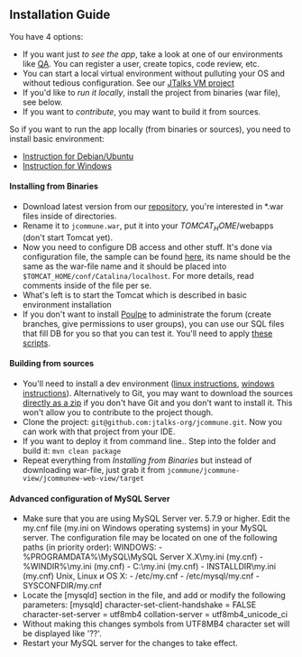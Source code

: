 Installation Guide
---
You have 4 options:
 - If you want just _to see the app_, take a look at one of our environments like [QA](http://qa.jtalks.org/jcommune). You can register a user, create topics, code review, etc.
 - You can start a local virtual environment without pulluting your OS and without tedious configuration. See our
 [JTalks VM project](https://github.com/jtalks-org/jtalks-vm)
 - If you'd like to _run it locally_, install the project from binaries (war file), see below.
 - If you want to _contribute_, you may want to build it from sources.

So if you want to run the app locally (from binaries or sources), you need to install basic environment:
 - [Instruction for Debian/Ubuntu](linux/basic-environment.md)
 - [Instruction for Windows](windows/basic-environment.md)

#### Installing from Binaries
 - Download latest version from our [repository](http://repo.jtalks.org/content/repositories/deployment-pipeline/deployment-pipeline/jcommune/), you're interested in *.war files inside of directories.
 - Rename it to `jcommune.war`, put it into your $TOMCAT_HOME$/webapps (don't start Tomcat yet).
 - Now you need to configure DB access and other stuff. It's done via configuration file, the sample can be found [here](jcommune.xml), its name should be the same as the war-file name and it should be placed into `$TOMCAT_HOME/conf/Catalina/localhost`. For more details, read comments inside of the file per se.
 - What's left is to start the Tomcat which is described in basic environment installation
 - If you don't want to install [Poulpe](https://github.com/jtalks-org/poulpe) to administrate the forum (create branches, give permissions to user groups), you can use our SQL files that fill DB for you so that you can test it. You'll need to apply [these scripts](https://github.com/jtalks-org/jcommune/blob/master/jcommune-model/src/main/resources/org/jtalks/jcommune/model/sample-forum.sql).

#### Building from sources
 - You'll need to install a dev environment ([linux instructions](linux/dev-environment.md), [windows instructions](windows/dev-environment.md)). Alternatively to Git, you may want to download the sources [directly as a zip](https://github.com/jtalks-org/jcommune/archive/master.zip) if you don't have Git and you don't want to install it. This won't allow you to contribute to the project though.
 - Clone the project: `git@github.com:jtalks-org/jcommune.git`. Now you can work with that project from your IDE.
 - If you want to deploy it from command line.. Step into the folder and build it: `mvn clean package`
 - Repeat everything from _Installing from Binaries_ but instead of downloading war-file, just grab it from `jcommune/jcommune-view/jcommunew-web-view/target`

#### Advanced configuration of MySQL Server
 - Make sure that you are using MySQL Server ver. 5.7.9 or higher. Edit the my.cnf file (my.ini on Windows operating systems) in your MySQL server. The configuration file may be located on one of the following paths (in priority order):
    WINDOWS:
        - %PROGRAMDATA%\MySQL\MySQL Server X.X\my.ini (my.cnf)
        - %WINDIR%\my.ini (my.cnf)
        - C:\my.ini (my.cnf)
        - INSTALLDIR\my.ini (my.cnf)
    Unix, Linux и OS X:
        - /etc/my.cnf
        - /etc/mysql/my.cnf
        - SYSCONFDIR/my.cnf
 - Locate the [mysqld] section in the file, and add or modify the following parameters:
    [mysqld]
        character-set-client-handshake = FALSE
        character-set-server = utf8mb4
        collation-server = utf8mb4_unicode_ci
 - Without making this changes symbols from UTF8MB4 character set will be displayed like '??'.
 - Restart your MySQL server for the changes to take effect.
